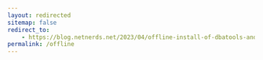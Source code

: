 ```yaml
---
layout: redirected
sitemap: false
redirect_to:
    - https://blog.netnerds.net/2023/04/offline-install-of-dbatools-and-dbatools-library/
permalink: /offline
---
```

